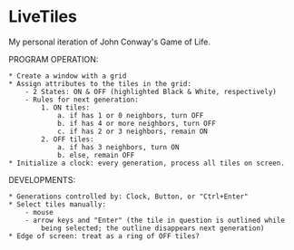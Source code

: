 # LiveTiles
My personal iteration of John Conway's Game of Life.

PROGRAM OPERATION:

    * Create a window with a grid
    * Assign attributes to the tiles in the grid:
        - 2 States: ON & OFF (highlighted Black & White, respectively)
        - Rules for next generation:
            1. ON tiles:
                a. if has 1 or 0 neighbors, turn OFF
                b. if has 4 or more neighbors, turn OFF
                c. if has 2 or 3 neighbors, remain ON
            2. OFF tiles:
                a. if has 3 neighbors, turn ON
                b. else, remain OFF
    * Initialize a clock: every generation, process all tiles on screen.

DEVELOPMENTS:

    * Generations controlled by: Clock, Button, or "Ctrl+Enter"
    * Select tiles manually:
        - mouse
        - arrow keys and "Enter" (the tile in question is outlined while 
            being selected; the outline disappears next generation)
    * Edge of screen: treat as a ring of OFF tiles?
